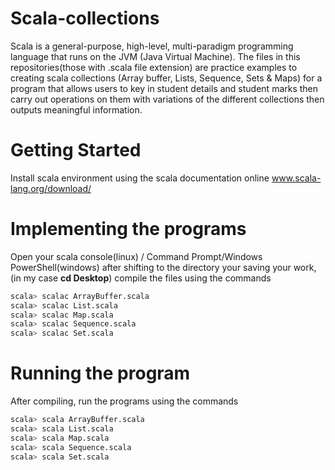 # Scala-collections
Scala is a general-purpose, high-level, multi-paradigm programming language that runs on the JVM (Java Virtual Machine). The files in this repositories(those with .scala file extension) are practice examples to creating scala collections (Array buffer, Lists, Sequence, Sets & Maps) for a program that allows users to key in student details and student marks then carry out operations on them with variations of the different collections then outputs meaningful information.
# Getting Started
Install scala environment using the scala documentation online www.scala-lang.org/download/ 
# Implementing the programs
Open your scala console(linux) / Command Prompt/Windows PowerShell(windows)
after shifting to the directory your saving your work, (in my case **cd Desktop**) compile the files using the commands
```bash
scala> scalac ArrayBuffer.scala
scala> scalac List.scala
scala> scalac Map.scala
scala> scalac Sequence.scala
scala> scalac Set.scala
```
# Running the program
After compiling, run the programs using the commands
```bash
scala> scala ArrayBuffer.scala
scala> scala List.scala
scala> scala Map.scala
scala> scala Sequence.scala
scala> scala Set.scala
```
